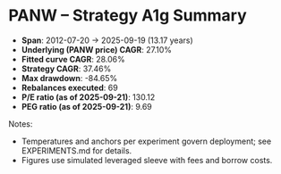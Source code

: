 # PANW – Strategy A1g Summary

- **Span**: 2012-07-20 → 2025-09-19 (13.17 years)
- **Underlying (PANW price) CAGR**: 27.10%
- **Fitted curve CAGR**: 28.06%
- **Strategy CAGR**: 37.46%
- **Max drawdown**: -84.65%
- **Rebalances executed**: 69
- **P/E ratio (as of 2025-09-21)**: 130.12
- **PEG ratio (as of 2025-09-21)**: 9.69

Notes:

- Temperatures and anchors per experiment govern deployment; see EXPERIMENTS.md for details.
- Figures use simulated leveraged sleeve with fees and borrow costs.

